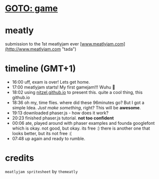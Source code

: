 # [GOTO: game](index.html)

# meatly
submission to the 1st meatlyjam ever [www.meatlyjam.com](http://www.meatlyjam.com "tada")

# timeline (GMT+1)
- 16:00 uff, exam is over! Lets get home.
- 17:00 meatlyjam starts! My first gamejam!!! Wuhu :banana:
- 18:02 using [nitzel.github.io](http://nitzel.github.io "this is a link you can click") to present this. quite a cool thing, this github.io
- 18:36 oh my, time flies. where did these 96minutes go? But I got a simple Idea. *Just make something*, right? This will be **awesome**.
- 19:13 downloaded phaser.js - how does it work?
- 20:23 finished phaser.js tutorial. **not too confident**
- 00:06 ate, played around with phaser examples and founda googlefont which is okay. not good, but okay. its free :) there is another one that looks better, but its not free :(
- 07:48 up again and ready to rumble.

# credits
`meatlyjam spritesheet` by `themeatly`